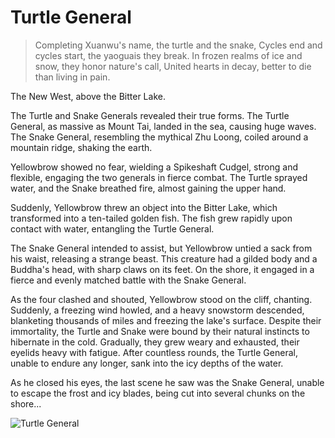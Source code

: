 # Turtle General

> Completing Xuanwu's name, the turtle and the snake,
> Cycles end and cycles start, the yaoguais they break.
> In frozen realms of ice and snow, they honor nature's call,
> United hearts in decay, better to die than living in pain.

The New West, above the Bitter Lake.

The Turtle and Snake Generals revealed their true forms. The Turtle
General, as massive as Mount Tai, landed in the sea, causing huge waves.
The Snake General, resembling the mythical Zhu Loong, coiled around a
mountain ridge, shaking the earth.

Yellowbrow showed no fear, wielding a Spikeshaft Cudgel, strong and
flexible, engaging the two generals in fierce combat. The Turtle sprayed
water, and the Snake breathed fire, almost gaining the upper hand.

Suddenly, Yellowbrow threw an object into the Bitter Lake, which
transformed into a ten-tailed golden fish. The fish grew rapidly upon
contact with water, entangling the Turtle General.

The Snake General intended to assist, but Yellowbrow untied a sack from
his waist, releasing a strange beast. This creature had a gilded body and a
Buddha's head, with sharp claws on its feet. On the shore, it engaged in a
fierce and evenly matched battle with the Snake General.

As the four clashed and shouted, Yellowbrow stood on the cliff, chanting.
Suddenly, a freezing wind howled, and a heavy snowstorm descended,
blanketing thousands of miles and freezing the lake's surface. Despite their
immortality, the Turtle and Snake were bound by their natural instincts to
hibernate in the cold. Gradually, they grew weary and exhausted, their
eyelids heavy with fatigue. After countless rounds, the Turtle General,
unable to endure any longer, sank into the icy depths of the water.

As he closed his eyes, the last scene he saw was the Snake General, unable
to escape the frost and icy blades, being cut into several chunks on the
shore...

![Turtle General](/image-20240828220609927.png)